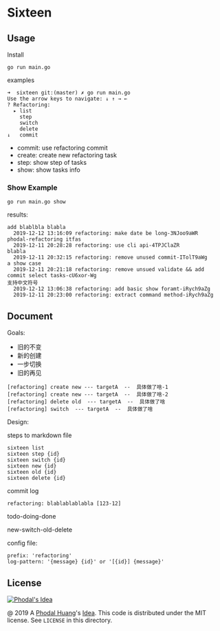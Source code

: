 # Sixteen


## Usage

Install

```
go run main.go
```

examples

```
➜  sixteen git:(master) ✗ go run main.go     
Use the arrow keys to navigate: ↓ ↑ → ← 
? Refactoring: 
  ▸ list
    step
    switch
    delete
↓   commit
```

 - commit: use refactoring commit
 - create: create new refactoring task 
 - step: show step of tasks
 - show: show tasks info


### Show Example

```
go run main.go show
```

results:

```
add blablbla blabla 
  2019-12-12 13:16:09 refactoring: make date be long-3NJoo9aWR
phodal-refactoring itfas
  2019-12-11 20:28:28 refactoring: use cli api-4TPJClaZR
blabla 
  2019-12-11 20:32:15 refactoring: remove unused commit-ITolT9aWg
a show case
  2019-12-11 20:21:18 refactoring: remove unsued validate && add commit select tasks-cU6xor-Wg
支持中文符号
  2019-12-12 13:06:38 refactoring: add basic show foramt-iRych9aZg
  2019-12-11 20:23:00 refactoring: extract command method-iRych9aZg
```

## Document

Goals:

 - 旧的不变
 - 新的创建
 - 一步切换
 - 旧的再见
 

```
[refactoring] create new --- targetA  --  具体做了啥-1
[refactoring] create new --- targetA  --  具体做了啥-2
[refactoring] delete old  --- targetA  --  具体做了啥
[refactoring] switch  --- targetA  --  具体做了啥
```

Design:

steps to markdown file

```
sixteen list
sixteen step {id}
sixteen switch {id}
sixteen new {id}
sixteen old {id}
sixteen delete {id}
```

commit log

```
refactoring: blablablablabla [123-12]
```

todo-doing-done

new-switch-old-delete

config file:

```
prefix: 'refactoring'
log-pattern: '{message} {id}' or '[{id}] {message}'  
```

License
---

[![Phodal's Idea](http://brand.phodal.com/shields/idea-small.svg)](http://ideas.phodal.com/)

@ 2019 A [Phodal Huang](https://www.phodal.com)'s [Idea](http://github.com/phodal/ideas).  This code is distributed under the MIT license. See `LICENSE` in this directory.
